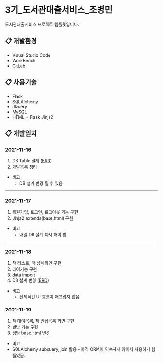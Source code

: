 # 3기_도서관대출서비스_조병민

도서관대출서비스 프로젝트 템플릿입니다.

## :clipboard: 개발환경
* Visual Studio Code
* WorkBench
* GitLab

## :clipboard: 사용기술
* Flask
* SQLAlchemy 
* JQuery
* MySQL
* HTML + Flask Jinja2

## :clipboard: 개발일지
### 2021-11-16
1. DB Table 설계 ([ERD](https://www.erdcloud.com/d/vbmL8bvNSgHjruJW5))
2. 개발목록 정리
* 비고
    * DB 설계 번경 될 수 있음
---
### 2021-11-17
1. 회원가입, 로그인, 로그아웃 기능 구현
2. Jinja2 extends(base.html) 구현
* 비고
    * 내일 DB 설계 다시 해야 함

---
### 2021-11-18
1. 책 리스트, 책 상세화면 구현
2. 대여기능 구현
3. data import
4. DB 설계 변경 ([ERD](https://www.erdcloud.com/d/vbmL8bvNSgHjruJW5))
* 비고
    * 전체적인 UI 흐름이 매끄럽지 않음 

### 2021-11-19
1. 책 대여목록, 책 반납목록 화면 구현
2. 반납 기능 구현
3. 상당 base.html 변경
* 비고
 * SQLAlchemy subquery, join 활용 - 아직 ORM이 익숙하지 않아서 사용하기 힘들었음.
